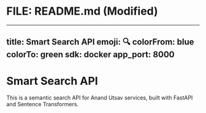 # FILE: README.md (Modified)
---
title: Smart Search API
emoji: 🔍
colorFrom: blue
colorTo: green
sdk: docker
app_port: 8000
---

# Smart Search API

This is a semantic search API for Anand Utsav services, built with FastAPI and Sentence Transformers.